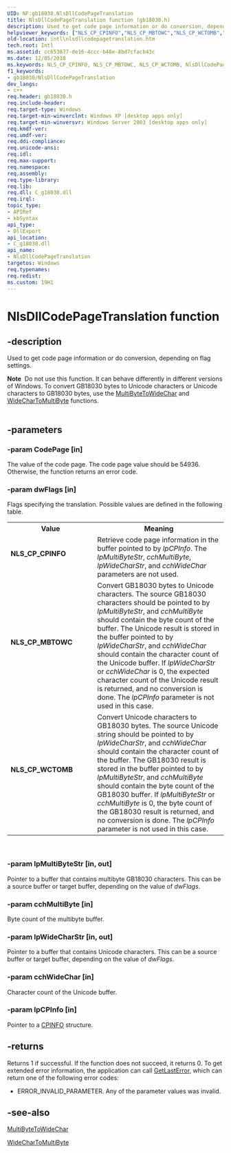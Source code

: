 ```yaml
---
UID: NF:gb18030.NlsDllCodePageTranslation
title: NlsDllCodePageTranslation function (gb18030.h)
description: Used to get code page information or do conversion, depending on flag settings.
helpviewer_keywords: ["NLS_CP_CPINFO","NLS_CP_MBTOWC","NLS_CP_WCTOMB","NlsDllCodePageTranslation","NlsDllCodePageTranslation function [Internationalization for Windows Applications]","_win32_NlsDllCodePageTranslation","gb18030/NlsDllCodePageTranslation","intl.nlsdllcodepagetranslation"]
old-location: intl\nlsdllcodepagetranslation.htm
tech.root: Intl
ms.assetid: cc653877-de16-4ccc-b48e-8bd7cfacb43c
ms.date: 12/05/2018
ms.keywords: NLS_CP_CPINFO, NLS_CP_MBTOWC, NLS_CP_WCTOMB, NlsDllCodePageTranslation, NlsDllCodePageTranslation function [Internationalization for Windows Applications], _win32_NlsDllCodePageTranslation, gb18030/NlsDllCodePageTranslation, intl.nlsdllcodepagetranslation
f1_keywords:
- gb18030/NlsDllCodePageTranslation
dev_langs:
- c++
req.header: gb18030.h
req.include-header: 
req.target-type: Windows
req.target-min-winverclnt: Windows XP [desktop apps only]
req.target-min-winversvr: Windows Server 2003 [desktop apps only]
req.kmdf-ver: 
req.umdf-ver: 
req.ddi-compliance: 
req.unicode-ansi: 
req.idl: 
req.max-support: 
req.namespace: 
req.assembly: 
req.type-library: 
req.lib: 
req.dll: C_g18030.dll
req.irql: 
topic_type:
- APIRef
- kbSyntax
api_type:
- DllExport
api_location:
- C_g18030.dll
api_name:
- NlsDllCodePageTranslation
targetos: Windows
req.typenames: 
req.redist: 
ms.custom: 19H1
---
```


# NlsDllCodePageTranslation function


## -description


Used to get code page information or do conversion, depending on flag settings.


<div class="alert"><b>Note</b>  Do not use this function. It can behave differently in different versions of Windows. To convert GB18030 bytes to Unicode characters or Unicode characters to GB18030 bytes, use the <a href="https://docs.microsoft.com/windows/desktop/api/stringapiset/nf-stringapiset-multibytetowidechar">MultiByteToWideChar</a> and <a href="https://docs.microsoft.com/windows/desktop/api/stringapiset/nf-stringapiset-widechartomultibyte">WideCharToMultiByte</a> functions.</div>
<div> </div>



## -parameters




### -param CodePage [in]

The value of the code page. The code page value should be 54936. Otherwise, the function returns an error code.


### -param dwFlags [in]

Flags specifying the translation. Possible values are defined in the following table.

<table>
<tr>
<th>Value</th>
<th>Meaning</th>
</tr>
<tr>
<td width="40%"><a id="NLS_CP_CPINFO"></a><a id="nls_cp_cpinfo"></a><dl>
<dt><b>NLS_CP_CPINFO</b></dt>
</dl>
</td>
<td width="60%">
Retrieve code page information in the buffer pointed to by <i>lpCPInfo</i>. The <i>lpMultiByteStr</i>, <i>cchMultiByte</i>, <i>lpWideCharStr</i>, and <i>cchWideChar</i> parameters are not used.

</td>
</tr>
<tr>
<td width="40%"><a id="NLS_CP_MBTOWC"></a><a id="nls_cp_mbtowc"></a><dl>
<dt><b>NLS_CP_MBTOWC</b></dt>
</dl>
</td>
<td width="60%">
Convert GB18030 bytes to Unicode characters. The source GB18030 characters should be pointed to by <i>lpMultiByteStr</i>, and <i>cchMultiByte</i> should contain the byte count of the buffer. The Unicode result is stored in the buffer pointed to by <i>lpWideCharStr</i>, and <i>cchWideChar</i> should contain the character count of the Unicode buffer. If <i>lpWideCharStr</i> or <i>cchWideChar</i> is 0, the expected character count of the Unicode result is returned, and no conversion is done. The <i>lpCPInfo</i> parameter is not used in this case.

</td>
</tr>
<tr>
<td width="40%"><a id="NLS_CP_WCTOMB"></a><a id="nls_cp_wctomb"></a><dl>
<dt><b>NLS_CP_WCTOMB</b></dt>
</dl>
</td>
<td width="60%">
Convert Unicode characters to GB18030 bytes. The source Unicode string should be pointed to by <i>lpWideCharStr</i>, and <i>cchWideChar</i> should contain the character count of the buffer. The GB18030 result is stored in the buffer pointed to by <i>lpMultiByteStr</i>, and <i>cchMultiByte</i> should contain the byte count of the GB18030 buffer. If <i>lpMultiByteStr</i> or <i>cchMultiByte</i> is 0, the byte count of the GB18030 result is returned, and no conversion is done. The <i>lpCPInfo</i> parameter is not used in this case.

</td>
</tr>
</table>
 


### -param lpMultiByteStr [in, out]

Pointer to a buffer that contains multibyte GB18030 characters. This can be a source buffer or target buffer, depending on the value of <i>dwFlags</i>.


### -param cchMultiByte [in]

Byte count of the multibyte buffer.


### -param lpWideCharStr [in, out]

Pointer to a buffer that contains Unicode characters. This can be a source buffer or target buffer, depending on the value of <i>dwFlags</i>.


### -param cchWideChar [in]

Character count of the Unicode buffer.


### -param lpCPInfo [in]

Pointer to a <a href="https://docs.microsoft.com/windows/desktop/api/winnls/ns-winnls-cpinfo">CPINFO</a> structure.


## -returns



Returns 1 if successful. If the function does not succeed, it returns 0. To get extended error information, the application can call <a href="https://docs.microsoft.com/windows/desktop/api/errhandlingapi/nf-errhandlingapi-getlasterror">GetLastError</a>, which can return one of the following error codes:


<ul>
<li>ERROR_INVALID_PARAMETER. Any of the parameter values was invalid.</li>
</ul>



## -see-also




<a href="https://docs.microsoft.com/windows/desktop/api/stringapiset/nf-stringapiset-multibytetowidechar">MultiByteToWideChar</a>



<a href="https://docs.microsoft.com/windows/desktop/api/stringapiset/nf-stringapiset-widechartomultibyte">WideCharToMultiByte</a>
 

 

